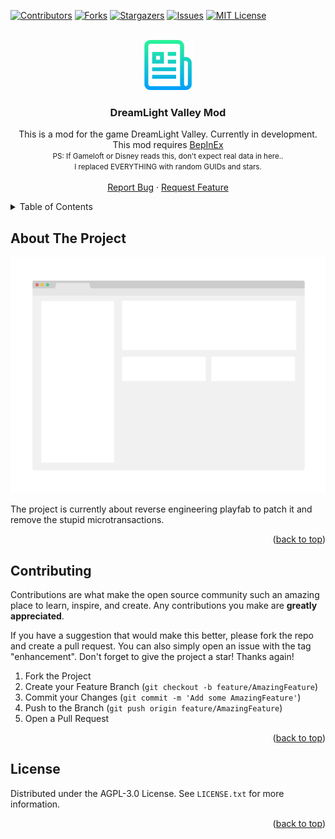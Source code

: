 <a name="readme-top"></a>

[![Contributors][contributors-shield]][contributors-url]
[![Forks][forks-shield]][forks-url]
[![Stargazers][stars-shield]][stars-url]
[![Issues][issues-shield]][issues-url]
[![MIT License][license-shield]][license-url]

<br />
<div align="center">
  <a href="https://github.com/Subtixx/DreamlightValley">
    <img src="images/logo.png" alt="Logo" width="80" height="80">
  </a>

  <h3 align="center">DreamLight Valley Mod</h3>

  <p align="center">
    This is a mod for the game DreamLight Valley. Currently in development.
    <br />
    This mod requires <a href="https://docs.bepinex.dev/master/articles/user_guide/installation/index.html">BepInEx</a>
    <br />
    <small>PS: If Gameloft or Disney reads this, don't expect real data in here..
    <br />
    I replaced EVERYTHING with random GUIDs and stars.</small>
    <br />
    <br />
    <a href="https://github.com/Subtixx/DreamlightValley/issues">Report Bug</a>
    ·
    <a href="https://github.com/Subtixx/DreamlightValley/issues">Request Feature</a>
  </p>
</div>



<!-- TABLE OF CONTENTS -->
<details>
  <summary>Table of Contents</summary>
  <ol>
    <li>
      <a href="#about-the-project">About The Project</a>
    </li>
    <li><a href="#contributing">Contributing</a></li>
    <li><a href="#license">License</a></li>
  </ol>
</details>

## About The Project

[![Product Name Screen Shot][product-screenshot]](https://example.com)

The project is currently about reverse engineering playfab to patch it and remove the stupid microtransactions.

<p align="right">(<a href="#readme-top">back to top</a>)</p>

## Contributing

Contributions are what make the open source community such an amazing place to learn, inspire, and create. Any contributions you make are **greatly appreciated**.

If you have a suggestion that would make this better, please fork the repo and create a pull request. You can also simply open an issue with the tag "enhancement".
Don't forget to give the project a star! Thanks again!

1. Fork the Project
2. Create your Feature Branch (`git checkout -b feature/AmazingFeature`)
3. Commit your Changes (`git commit -m 'Add some AmazingFeature'`)
4. Push to the Branch (`git push origin feature/AmazingFeature`)
5. Open a Pull Request

<p align="right">(<a href="#readme-top">back to top</a>)</p>

## License

Distributed under the AGPL-3.0 License. See `LICENSE.txt` for more information.

<p align="right">(<a href="#readme-top">back to top</a>)</p>

[contributors-shield]: https://img.shields.io/github/contributors/Subtixx/DreamlightValley.svg?style=for-the-badge
[contributors-url]: https://github.com/Subtixx/DreamlightValley/graphs/contributors
[forks-shield]: https://img.shields.io/github/forks/Subtixx/DreamlightValley.svg?style=for-the-badge
[forks-url]: https://github.com/Subtixx/DreamlightValley/network/members
[stars-shield]: https://img.shields.io/github/stars/Subtixx/DreamlightValley.svg?style=for-the-badge
[stars-url]: https://github.com/Subtixx/DreamlightValley/stargazers
[issues-shield]: https://img.shields.io/github/issues/Subtixx/DreamlightValley.svg?style=for-the-badge
[issues-url]: https://github.com/Subtixx/DreamlightValley/issues
[license-shield]: https://img.shields.io/github/license/Subtixx/DreamlightValley.svg?style=for-the-badge
[license-url]: https://github.com/Subtixx/DreamlightValley/blob/master/LICENSE.txt
[product-screenshot]: images/screenshot.png
